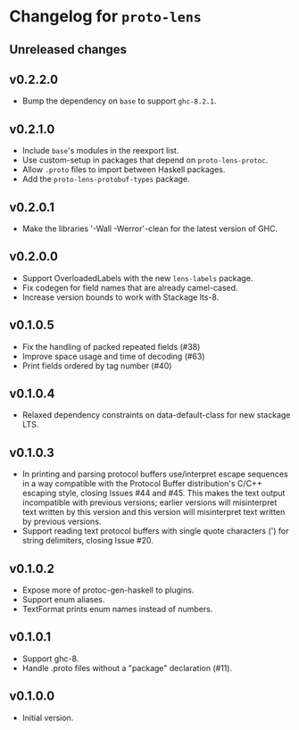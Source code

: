 # Changelog for `proto-lens`

## Unreleased changes

## v0.2.2.0
- Bump the dependency on `base` to support `ghc-8.2.1`.

## v0.2.1.0
- Include `base`'s modules in the reexport list.
- Use custom-setup in packages that depend on `proto-lens-protoc`.
- Allow `.proto` files to import between Haskell packages.
- Add the `proto-lens-protobuf-types` package.

## v0.2.0.1
- Make the libraries '-Wall -Werror'-clean for the latest
  version of GHC.

## v0.2.0.0
- Support OverloadedLabels with the new `lens-labels` package.
- Fix codegen for field names that are already camel-cased.
- Increase version bounds to work with Stackage lts-8.

## v0.1.0.5
- Fix the handling of packed repeated fields (#38)
- Improve space usage and time of decoding (#63)
- Print fields ordered by tag number (#40)

## v0.1.0.4
- Relaxed dependency constraints on data-default-class for
new stackage LTS.

## v0.1.0.3
- In printing and parsing protocol buffers use/interpret escape
sequences in a way compatible with the Protocol Buffer
distribution's C/C++ escaping style, closing Issues #44 and
#45. This makes the text output incompatible with previous
versions; earlier versions will misinterpret text written by this
version and this version will misinterpret text written by
previous versions.
- Support reading text protocol buffers with single quote characters
(') for string delimiters, closing Issue #20.

## v0.1.0.2
- Expose more of protoc-gen-haskell to plugins.
- Support enum aliases.
- TextFormat prints enum names instead of numbers.

## v0.1.0.1
- Support ghc-8.
- Handle .proto files without a "package" declaration (#11).

## v0.1.0.0
- Initial version.
